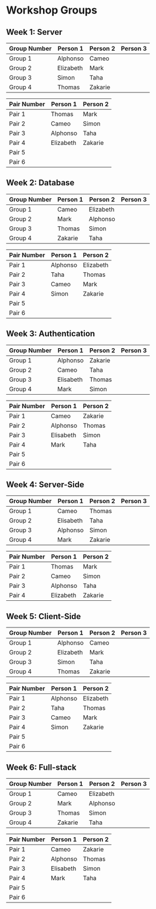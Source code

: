 # Workshop Groups

## Week 1: Server

| Group Number | Person 1  | Person 2 | Person 3 |
| ------------ | --------- | -------- | -------- |
| Group 1      | Alphonso  | Cameo    |          |
| Group 2      | Elizabeth | Mark     |          |
| Group 3      | Simon     | Taha     |          |
| Group 4      | Thomas    | Zakarie  |          |

| Pair Number | Person 1  | Person 2 |
| ----------- | --------- | -------- |
| Pair 1      | Thomas    | Mark     |
| Pair 2      | Cameo     | Simon    |
| Pair 3      | Alphonso  | Taha     |
| Pair 4      | Elizabeth | Zakarie  |
| Pair 5      |           |          |
| Pair 6      |           |          |

## Week 2: Database

| Group Number | Person 1 | Person 2  | Person 3 |
| ------------ | -------- | --------- | -------- |
| Group 1      | Cameo    | Elizabeth |          |
| Group 2      | Mark     | Alphonso  |          |
| Group 3      | Thomas   | Simon     |          |
| Group 4      | Zakarie  | Taha      |          |

| Pair Number | Person 1 | Person 2  |
| ----------- | -------- | --------- |
| Pair 1      | Alphonso | Elizabeth |
| Pair 2      | Taha     | Thomas    |
| Pair 3      | Cameo    | Mark      |
| Pair 4      | Simon    | Zakarie   |
| Pair 5      |          |           |
| Pair 6      |          |           |

## Week 3: Authentication

| Group Number | Person 1  | Person 2 | Person 3 |
| ------------ | --------- | -------- | -------- |
| Group 1      | Alphonso  | Zakarie  |          |
| Group 2      | Cameo     | Taha     |          |
| Group 3      | Elisabeth | Thomas   |          |
| Group 4      | Mark      | Simon    |          |

| Pair Number | Person 1  | Person 2 |
| ----------- | --------- | -------- |
| Pair 1      | Cameo     | Zakarie  |
| Pair 2      | Alphonso  | Thomas   |
| Pair 3      | Elisabeth | Simon    |
| Pair 4      | Mark      | Taha     |
| Pair 5      |           |          |
| Pair 6      |           |          |

## Week 4: Server-Side

| Group Number | Person 1  | Person 2 | Person 3 |
| ------------ | --------- | -------- | -------- |
| Group 1      | Cameo     | Thomas   |          |
| Group 2      | Elisabeth | Taha     |          |
| Group 3      | Alphonso  | Simon    |          |
| Group 4      | Mark      | Zakarie  |          |

| Pair Number | Person 1  | Person 2 |
| ----------- | --------- | -------- |
| Pair 1      | Thomas    | Mark     |
| Pair 2      | Cameo     | Simon    |
| Pair 3      | Alphonso  | Taha     |
| Pair 4      | Elizabeth | Zakarie  |

## Week 5: Client-Side

| Group Number | Person 1  | Person 2 | Person 3 |
| ------------ | --------- | -------- | -------- |
| Group 1      | Alphonso  | Cameo    |          |
| Group 2      | Elizabeth | Mark     |          |
| Group 3      | Simon     | Taha     |          |
| Group 4      | Thomas    | Zakarie  |          |

| Pair Number | Person 1 | Person 2  |
| ----------- | -------- | --------- |
| Pair 1      | Alphonso | Elizabeth |
| Pair 2      | Taha     | Thomas    |
| Pair 3      | Cameo    | Mark      |
| Pair 4      | Simon    | Zakarie   |
| Pair 5      |          |           |
| Pair 6      |          |           |

## Week 6: Full-stack

| Group Number | Person 1 | Person 2  | Person 3 |
| ------------ | -------- | --------- | -------- |
| Group 1      | Cameo    | Elizabeth |          |
| Group 2      | Mark     | Alphonso  |          |
| Group 3      | Thomas   | Simon     |          |
| Group 4      | Zakarie  | Taha      |          |

| Pair Number | Person 1  | Person 2 |
| ----------- | --------- | -------- |
| Pair 1      | Cameo     | Zakarie  |
| Pair 2      | Alphonso  | Thomas   |
| Pair 3      | Elisabeth | Simon    |
| Pair 4      | Mark      | Taha     |
| Pair 5      |           |          |
| Pair 6      |           |          |
